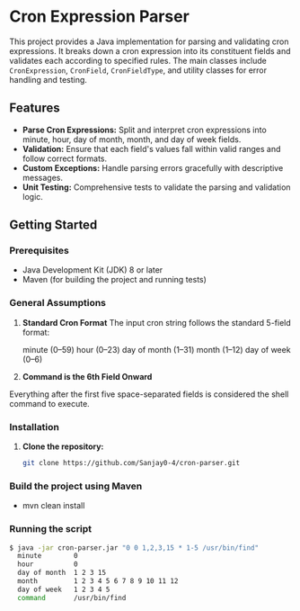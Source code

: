 # Cron Expression Parser

This project provides a Java implementation for parsing and validating cron expressions. It breaks down a cron expression into its constituent fields and validates each according to specified rules. The main classes include `CronExpression`, `CronField`, `CronFieldType`, and utility classes for error handling and testing.

## Features

- **Parse Cron Expressions:** Split and interpret cron expressions into minute, hour, day of month, month, and day of week fields.
- **Validation:** Ensure that each field's values fall within valid ranges and follow correct formats.
- **Custom Exceptions:** Handle parsing errors gracefully with descriptive messages.
- **Unit Testing:** Comprehensive tests to validate the parsing and validation logic.

## Getting Started

### Prerequisites

- Java Development Kit (JDK) 8 or later
- Maven (for building the project and running tests)

### General Assumptions
1. **Standard Cron Format**
The input cron string follows the standard 5-field format:

    minute (0–59)
    hour (0–23)
    day of month (1–31)
    month (1–12)
    day of week (0–6)

2. **Command is the 6th Field Onward**

Everything after the first five space-separated fields is considered the shell command to execute.

### Installation

1. **Clone the repository:**
   ```sh
   git clone https://github.com/Sanjay0-4/cron-parser.git

### Build the project using Maven

- mvn clean install

### Running the script

```bash
$ java -jar cron-parser.jar "0 0 1,2,3,15 * 1-5 /usr/bin/find"
  minute        0
  hour          0
  day of month  1 2 3 15
  month         1 2 3 4 5 6 7 8 9 10 11 12
  day of week   1 2 3 4 5
  command       /usr/bin/find
